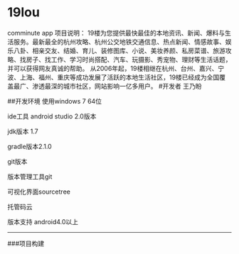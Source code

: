 # 19lou
comminute app
项目说明：
19楼为您提供最快最佳的本地资讯、新闻、爆料与生活服务。最新最全的杭州攻略、杭州公交地铁交通信息、热点新闻、情感故事、娱乐八卦、相亲交友、结婚、育儿、装修图库、小说、美妆养颜、私房菜谱、旅游攻略、找房子、找工作、学习时尚搭配、汽车、玩摄影、秀宠物、理财等生活话题，并可以获得网友真诚的帮助。 
从2006年起，19楼相继在杭州、台州、嘉兴、宁波、上海、福州、重庆等成功发展了活跃的本地生活社区，19楼已经成为全国覆盖最广、渗透最深的城市社区，网站影响一亿多用户。 
#开发者
王乃盼 

##开发环境
使用windows 7 64位

ide工具 android studio 2.0版本

jdk版本 1.7

gradle版本2.1.0

git版本

版本管理工具git

可视化界面sourcetree

托管码云

版本支持 android4.0以上

---
###项目构建
